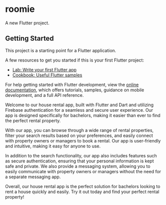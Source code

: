 # roomie

A new Flutter project.

## Getting Started

This project is a starting point for a Flutter application.

A few resources to get you started if this is your first Flutter project:

- [Lab: Write your first Flutter app](https://docs.flutter.dev/get-started/codelab)
- [Cookbook: Useful Flutter samples](https://docs.flutter.dev/cookbook)

For help getting started with Flutter development, view the
[online documentation](https://docs.flutter.dev/), which offers tutorials,
samples, guidance on mobile development, and a full API reference.

Welcome to our house rental app, built with Flutter and Dart and utilizing Firebase authentication for a seamless and secure user experience. Our app is designed specifically for bachelors, making it easier than ever to find the perfect rental property.

With our app, you can browse through a wide range of rental properties, filter your search results based on your preferences, and easily connect with property owners or managers to book a rental. Our app is user-friendly and intuitive, making it easy for anyone to use.

In addition to the search functionality, our app also includes features such as secure authentication, ensuring that your personal information is kept safe and private. We also provide a messaging system, allowing you to easily communicate with property owners or managers without the need for a separate messaging app.

Overall, our house rental app is the perfect solution for bachelors looking to rent a house quickly and easily. Try it out today and find your perfect rental property!
